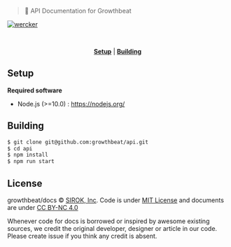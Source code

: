 > :page_facing_up: API Documentation for Growthbeat

[![wercker][wercker-badge]][wercker-link]

<br>

<p align="center">
  <b><a href="#setup">Setup</a></b>
  |
  <b><a href="#building">Building</a></b>
</p>

## Setup

**Required software**
* Node.js (>=10.0) : https://nodejs.org/

## Building

```bash
$ git clone git@github.com:growthbeat/api.git
$ cd api
$ npm install
$ npm run start
```

## License

growthbeat/docs © [SIROK, Inc][sirok]. Code is under [MIT License](https://opensource.org/licenses/MIT) and documents are under [CC BY-NC 4.0](http://creativecommons.org/licenses/by-nc/4.0/)

Whenever code for docs is borrowed or inspired by awesome existing sources, we credit the original developer, designer or article in our code. Please create issue if you think any credit is absent.


[sirok]:          http://sirok.co.jp/
[wercker-badge]:  https://img.shields.io/wercker/ci/growthbeat/docs.svg?style=flat-square
[wercker-link]:   https://app.wercker.com/#applications/577f386ed48ae0af2282b689